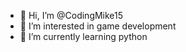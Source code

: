 - 👋  Hi, I’m @CodingMike15
- 👀  I’m interested in game development
- 🌱  I’m currently learning python
